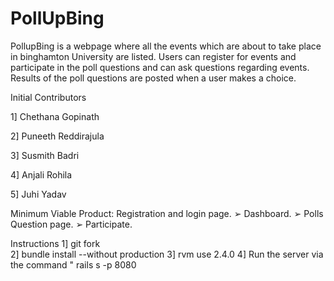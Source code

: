 # PollUpBing
PollupBing is a webpage where all the events which are about to take place in binghamton University are listed. Users can register for events and participate in the poll questions and can ask questions regarding events. Results of the poll questions are posted when a user makes a choice.

Initial Contributors


1] Chethana Gopinath

2] Puneeth Reddirajula

3] Susmith Badri

4] Anjali Rohila

5] Juhi Yadav

Minimum Viable Product:
 Registration and login page. ➢ Dashboard. ➢ Polls Question page. ➢ Participate.

Instructions 
1] git fork  
2] bundle install --without production
3] rvm use 2.4.0
4] Run the server via the command " rails s -p 8080
